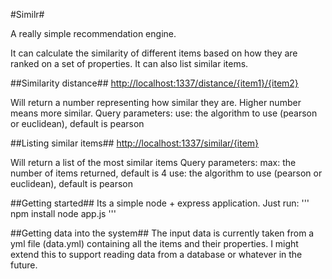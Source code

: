 #Similr#

A really simple recommendation engine.

It can calculate the similarity of different items based on how they are ranked on a set of properties.
It can also list similar items.


##Similarity distance##
  [http://localhost:1337/distance/{item1}/{item2}](http://localhost:1337/distance/{item1}/{item2})

Will return a number representing how similar they are. Higher number means more similar.
Query parameters:
  use: the algorithm to use (pearson or euclidean), default is pearson

##Listing similar items##
  [http://localhost:1337/similar/{item}](http://localhost:1337/similar/{item})

Will return a list of the most similar items
Query parameters:
  max: the number of items returned, default is 4
  use: the algorithm to use (pearson or euclidean), default is pearson




##Getting started##
Its a simple node + express application. Just run:
'''  
npm install
node app.js
'''


##Getting data into the system##
The input data is currently taken from a yml file (data.yml) containing all the items and their properties.
I might extend this to support reading data from a database or whatever in the future.

